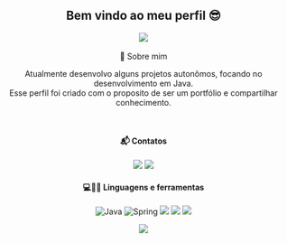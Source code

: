 <div align=center >

  ## Bem vindo ao meu perfil 😎
  
  <div align=center>
  <a href="https://github.com/anuraghazra/github-readme-stats">
    <img src="https://github-readme-stats.vercel.app/api?username=renecfjunior&show_icons=true&theme=radical"/>
  </a>
</div>

  <br>
  💭 Sobre mim
  <p>
    
 Atualmente desenvolvo alguns projetos autonômos, focando no desenvolvimento em Java. <br>
 Esse perfil foi criado com o proposito de ser um portfólio e compartilhar conhecimento.
  </p>

<br>
  
#### 📬 Contatos 
<p align="center"> 
  
[<img src="https://img.shields.io/badge/linkedin-%230077B5.svg?&style=for-the-badge&logo=linkedin&logoColor=white" />](https://www.linkedin.com/in/rene-junior-032845213/)  <a href="mailto:renecfjunior99@gmail.com"><img src="https://img.shields.io/static/v1?label=&message=E-mail&color=red&style=for-the-badge&logo=gmail"/></a>
</p>


#### 💻👨‍💻 Linguagens e ferramentas 
<p align="center">
  <img alt="Java" src="https://img.shields.io/badge/java-%23ED8B00.svg?style=for-the-badge&logo=java&logoColor=white"/>   <img alt="Spring" src="https://img.shields.io/badge/spring-%236DB33F.svg?style=for-the-badge&logo=spring&logoColor=white"/> <img src="https://img.shields.io/static/v1?label=&message=CSS&color=blue&style=for-the-badge&logo=Css3"/>
 <img src="https://img.shields.io/static/v1?label=&message=Html&color=orange&style=for-the-badge&logo=Html5"/> <img src="https://img.shields.io/static/v1?label=&message=JavaScript&color=yellow&style=for-the-badge&logo=JavaScript"/>
</p>    

  <div align=center>
  <a href="https://github.com/anuraghazra/convoychat">
    <img src="https://github-readme-stats.vercel.app/api/top-langs/?username=renecfjunior&layout=compact&theme=radical"/>
  </a>
</div>

<!--
**renecfjunior/renecfjunior** is a ✨ _special_ ✨ repository because its `README.md` (this file) appears on your GitHub profile.

<img alt="JavaScript" src="https://img.shields.io/badge/javascript-%23323330.svg?style=for-the-badge&logo=javascript&logoColor=%23F7DF1E"/> 

Here are some ideas to get you started:

- 🔭 I’m currently working on ...
- 🌱 I’m currently learning ...
- 👯 I’m looking to collaborate on ...
- 🤔 I’m looking for help with ...
- 💬 Ask me about ...
- 📫 How to reach me: ...
- 😄 Pronouns: ...
- ⚡ Fun fact: ...
-->
  
<!--   <img src="https://img.shields.io/static/v1?label=&message=Android&color=9c9fc9&style=for-the-badge&logo=Android"/>  -->
